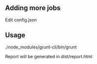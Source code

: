 Adding more jobs
----------------
Edit config.json

Usage
-----
./node_modules/grunt-cli/bin/grunt
    
Report will be generated in dist/report.html
